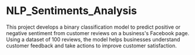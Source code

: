 # NLP_Sentiments_Analysis
This project develops a binary classification model to predict positive or negative sentiment from customer reviews on a business's Facebook page. Using a dataset of 100 reviews, the model helps businesses understand customer feedback and take actions to improve customer satisfaction.
